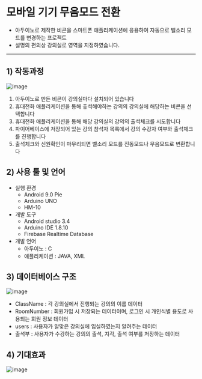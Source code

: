 # 모바일 기기 무음모드 전환 
- 아두이노로 제작한 비콘을 스마트폰 애플리케이션에 응용하여 자동으로 벨소리 모드를 변경하는 프로젝트  
- 설명의 편의상 강의실로 영역을 지정하였습니다. 

____________________________________________________________
## 1) 작동과정   

![image](https://user-images.githubusercontent.com/33904461/156183600-407d66b1-f5ed-43ac-ae17-5a82eab85d1b.png)   

  1) 아두이노로 만든 비콘이 강의실마다 설치되어 있습니다  
  2) 휴대전화 애플리케이션을 통해 춯석해야하는 강의의 강의실에 해당하는 비콘을 선택합니다    
  3) 휴대전화 애플리케이션을 통해 해당 강의실의 강의의 출석체크를 시도합니다   
  4) 파이어베이스에 저장되어 있는 강의 참석자 목록에서 강의 수강자 여부와 출석체크를 진행합니다   
  5) 출석체크와 신원확인이 마무리되면 벨소리 모드를 진동모드나 무음모드로 변환합니다   

## 2) 사용 툴 및 언어   
- 실행 환경   
  - Android 9.0 Pie   
  - Arduino UNO
  - HM-10
- 개발 도구   
  - Android studio 3.4   
  - Arduino IDE 1.8.10   
  - Firebase Realtime Database
- 개발 언어
  - 아두이노 : C  
  - 애플리케이션 : JAVA, XML

## 3) 데이터베이스 구조  

![image](https://user-images.githubusercontent.com/33904461/156186118-8e4820ea-26ae-48e4-b567-51bc3cd09215.png)

  - ClassName : 각 강의실에서 진행되는 강의의 이름 데이터
  - RoomNumber : 회원가입 시 저장되는 데이터이며, 로그인 시 개인식별 용도로 사용되는 회원 정보 데이터   
  - users : 사용자가 알맞은 강의실에 입실하였는지 알려주는 데이터   
  - 출석부 : 사용자가 수강하는 강의의 출석, 지각, 출석 여부를 저장하는 데이터   

## 4) 기대효과   

![image](https://user-images.githubusercontent.com/33904461/156188986-a57c9285-0682-4753-b65e-cb85a39497ab.png)   

